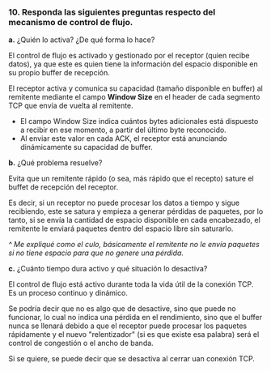 ### 10. Responda las siguientes preguntas respecto del mecanismo de control de flujo.

**a.** ¿Quién lo activa? ¿De qué forma lo hace?

El control de flujo es activado y gestionado por el receptor (quien recibe datos), ya que este es quien tiene la información del espacio disponible en su propio buffer de recepción.

El receptor activa y comunica su capacidad (tamaño disponible en buffer) al remitente mediante el campo **Window Size** en el header de cada segmento TCP que envía de vuelta al remitente.

- El campo Window Size indica cuántos bytes adicionales está dispuesto a recibir en ese momento, a partir del último byte reconocido.
- Al enviar este valor en cada ACK, el receptor está anunciando dinámicamente su capacidad de buffer.

**b.** ¿Qué problema resuelve?

Evita que un remitente rápido (o sea, más rápido que el recepto) sature el buffet de recepción del receptor.

Es decir, si un receptor no puede procesar los datos a tiempo y sigue recibiendo, este se satura y empieza a generar pérdidas de paquetes, por lo tanto, si se envía la cantidad de espacio disponible en cada encabezado, el remitente le enviará paquetes dentro del espacio libre sin saturarlo.

*^ Me expliqué como el culo, básicamente el remitente no le envía paquetes si no tiene espacio para que no genere una pérdida.*

**c.** ¿Cuánto tiempo dura activo y qué situación lo desactiva?

El control de flujo está activo durante toda la vida útil de la conexión TCP. Es un proceso continuo y dinámico.

Se podría decir que no es algo que de desactive, sino que puede no funcionar, lo cual no indica una pérdida en el rendimiento, sino que el buffer nunca se llenará debido a que el receptor puede procesar los paquetes rápidamente y el nuevo "relentizador" (si es que existe esa palabra) será el control de congestión o el ancho de banda.

Si se quiere, se puede decir que se desactiva al cerrar uan conexión TCP.